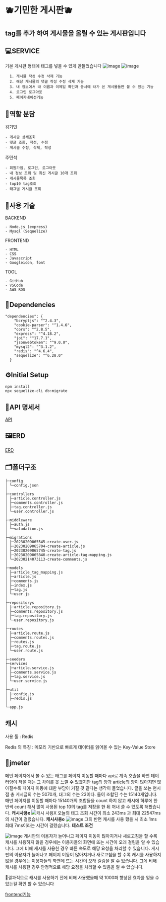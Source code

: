 # 🫐기민한 게시판🫐
tag를 추가 하여 게시물을 올릴 수 있는 게시판입니다
---
## 💻SERVICE
기본 게시판 형태에 태그를 넣을 수 있게 만들었습니다
![image](https://user-images.githubusercontent.com/111362623/220508372-4e4f1222-0835-4071-9006-e0ed374256a7.png)
![image](https://user-images.githubusercontent.com/111362623/220508417-758dc7f4-de95-4628-b766-6c070396dc3f.png)
```
  1. 게시물 작성 수정 삭제 기능
  2. 해당 게시물의 댓글 작성 수정 삭제 기능
  3. 내 정보에서 내 이름과 이메일 확인과 동시에 내가 쓴 게시물들만 볼 수 있는 기능
  4. 로그인 로그아웃
  5. 페이지네이션기능
```
## 👤역할 분담
김기민
```
- 게시글 상세조회
- 댓글 조회, 작성, 수정
- 게시글 수정, 삭제, 작성
```
주민석
```
- 회원가입, 로그인, 로그아웃
- 내 정보 조회 및 최신 게시글 10개 조회
- 게시물목록 조회
- top10 tag조회
- 태그별 게시글 조회
```
## 🔧사용 기술
BACKEND
```
- Node.js (express)
- Mysql (Sequelize)
```
FRONTEND
```
- HTML
- CSS
- Javascript
- Googleicon, font
```
TOOL
```
- GitHub
- VSCode
- AWS RDS
```
## 🎨Dependencies
```
"dependencies": {
    "bcryptjs": "^2.4.3",
    "cookie-parser": "^1.4.6",
    "cors": "^2.8.5",
    "express": "^4.18.2",
    "joi": "^17.7.1",
    "jsonwebtoken": "^9.0.0",
    "mysql2": "^3.1.2",
    "redis": "^4.6.4",
    "sequelize": "^6.28.0"
  }
```

## ⚙️Initial Setup

```
npm install
npx sequelize-cli db:migrate
```

## 📜API 명세서
[API](https://www.notion.so/API-81407027de3049de951c36b8036a6668)
## 🖼️ERD
[ERD](https://www.notion.so/ERD-91bcdb024414472d9c9c76b4d14372d1)
## 🗂️폴더구조
  ```
├─config
│ └─config.json
│
├─controllers
│ ├─article.controller.js
│ ├─comments.controller.js
│ ├─tag.controller.js
│ └─user.controller.js
│
├─middleware
│ ├─auth.js
│ └─valudation.js
│
├─migrations
│ ├─20230209065545-create-user.js
│ ├─20230209065704-create-article.js
│ ├─20230209065745-create-tag.js
│ ├─20230209065840-create-article-tag-mapping.js
│ └─20230214073113-create-comments.js
│
├─models
│ ├─article_tag_mapping.js
│ ├─article.js
│ ├─comments.js
│ ├─index.js
│ ├─tag.js
│ └─user.js
│
├─repositorys
│ ├─article.repository.js
│ ├─comments.repository.js
│ ├─tag.repository.js
│ └─user.repository.js
│
├─routes
│ ├─article.route.js
│ ├─comments.routes.js
│ ├─routes.js
│ ├─tag.route.js
│ └─user.route.js
│
├─seeders
├─services
│ ├─article.service.js
│ ├─comments.service.js
│ ├─tag.service.js
│ └─user.service.js
│
├─util
│ ├─config.js
│ ├─redis.js
│
└─app.js
```
## 캐시
사용 툴 : Redis

Redis 의 특징 : 메모리 기반으로 빠르게 데이터를 읽어올 수 있는 Key-Value Store
## 🔎jmeter
메인 페이지에서 볼 수 있는 태그를 페이지 이동할 때마다 api로 계속 호출을 하면 데이터양이 적을 때는 그 차이를 못 느낄 수 있겠지만 tag의 양과 article의 양이 많아지면 많아질수록 페이지 이동에 대한 부담이 커질 것 같다는 생각이 들었습니다. 글을 쓰는 현시점 총 게시글의 수는 5070개, 태그의 수는 23이다. 둘이 조합된 수는 15140개입니다. 매번 페이지를 이동할 때마다 15140개의 조합들을 count 하지 않고 캐시에 하루에 한 번씩 count 해서 많이 사용된 top 10의 tag를 저장을 한 뒤 꺼내 쓸 수 있도록 해봤습니다.
**캐시사용x**
![캐시 사용X 오늘의 태그 조회](https://user-images.githubusercontent.com/118159400/220608773-25c823f7-00b9-4ac4-b4b1-45becc97066d.png)
시간이 최소 243ms 과 최대 22547ms의 시간이 걸렸습니다. 
**캐시사용o**
![image](https://user-images.githubusercontent.com/111362623/220600496-0ba81ea9-171f-4714-8bcb-203a8d7711f0.png)
그의 반면 캐시를 사용 했을 시 최소 1ms 최대 7ms이라는 시간이 걸렸습니다. 
**테스트 조건**

![image](https://user-images.githubusercontent.com/111362623/220600285-1d1e36fe-18cf-4eb2-a145-039e3292117a.png)
게시판의 이용자가 늘어나고 페이지 이동이 많아지거나 새로고침을 할 수록 캐시를 사용하지 않을 경우에는 이용자들의 화면에 뜨는 시간이 오래 걸림을 알 수 있습니다. 그에 비해 캐시를 사용한 경우 빠른 속도로 해당 요청을 처리할 수 있습니다.
게시판의 이용자가 늘어나고 페이지 이동이 많아지거나 새로고침을 할 수록 캐시를 사용하지 않을 경우에는 이용자들의 화면에 뜨는 시간이 오래 걸림을 알 수 있습니다. 그에 비해 캐시를 사용한 경우 안정적으로 해당 요청을 처리할 수 있음을 알 수 있습니다.

🌟결과적으로 캐시를 사용하기 전에 비해 사용했을때 약 1000퍼 향상된 효과를 얻을 수 있는걸 확인 할 수 있습니다
  
[frontend기능](https://github.com/MinseokJoo/board-fe)









